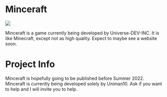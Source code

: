 # Minceraft
![](https://u.cubeupload.com/uniman10/Minceraft.png)

Minceraft is a game currently being developed by Universe-DEV-INC. It is like Minecraft, except not as high quality. Expect to maybe see a website soon.

# Project Info
Minceraft is hopefully going to be published before Summer 2022.
Minceraft is currently being developed solely by Uniman10. Ask if you want to help and I will invite you to help. 
